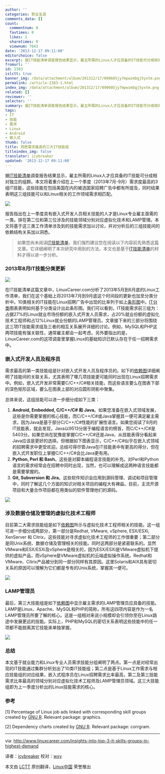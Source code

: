 ```yaml
---
author: ''
categories: 职业生涯
comments_data: []
count:
  commentnum: 0
  favtimes: 0
  likes: 2
  sharetimes: 0
  viewnum: 7643
date: '2013-12-17 09:11:00'
editorchoice: false
excerpt: 据IT技能清单调查报告结果显示，雇主所需的Linux人才应具备的IT技能可分成相对独立的组群。本文将着重介绍在上一个季度（2013年7月-9月）需求度最高的3组IT技能，这些技能在包括美国在内的被选国家招聘广告中都有所  ...
fromurl: ''
id: 2383
islctt: true
banner_img: /data/attachment/album/201312/17/090605jy7mpwzmbgj5yxtm.png
permalink: /article-2383-1.html
index_img: /data/attachment/album/201312/17/090605jy7mpwzmbgj5yxtm.png.thumb.jpg
related: []
reviewer: ''
selector: ''
summary: 据IT技能清单调查报告结果显示，雇主所需的Linux人才应具备的IT技能可分成相对独立的组群。本文将着重介绍在上一个季度（2013年7月-9月）需求度最高的3组IT技能，这些技能在包括美国在内的被选国家招聘广告中都有所  ...
tags:
- IT
- 技能
- 需求
- Linux
- Android
- 嵌入式
thumb: false
title: 洞悉需求最高的三大IT技能组
titleindex_img: false
translator: icybreaker
updated: '2013-12-17 09:11:00'
---
```


据[IT技能清单](http://www.linuxcareer.com/it-skill-sets)调查报告结果显示，雇主所需的Linux人才应具备的IT技能可分成相对独立的组群。本文将着重介绍在上一个季度（2013年7月-9月）需求度最高的3组IT技能，这些技能在包括美国在内的被选国家招聘广告中都有所提及，同时结果表明这三组技能可以和Linux相关的工作领域需求相匹配。


![](/data/attachment/album/201312/17/090605jy7mpwzmbgj5yxtm.png)


报告指出在上一季度具有嵌入式开发人员相关技能的人才是Linux专业雇主亟需的一类。排在第二位和第三位涉及的技能领域分别对应虚拟化技术和LAMP管理。本文将基于这三类工作清单涉及到的技能需求加以讨论，并对分析后的三组技能间的依赖结构关系加以洞悉。



> 
> 如果您尚未阅读[IT技能清单](http://www.linuxcareer.com/it-skill-sets)，我们强烈建议您在阅读以下内容前先熟悉这篇文章。它详细阐明了本次研究中用到的方法，本文也是基于[IT技能清单](http://www.linuxcareer.com/it-skill-sets)的材料才得以进一步分析。
> 
> 
> 


### 2013年8月IT技能分类更新


![](/data/attachment/album/201312/17/090621oq2szguko2ugq25b.png)


在IT技能清单这篇文章中，LinuxCareer.com分析了2013年5月到6月底的Linux工作清单，我们在这个基础上将2013年7月到9月底这个时间段的更新也加至分类分析中。10类相关的IT技能在Linux招聘广告中出现的比率列于如上[条形图](http://www.linuxcareer.com/it-skill-sets)中。[IT分类](http://www.linuxcareer.com/images/Linux_jobs_classification_jul_oct_2013.png)图表表明如何基于分类设计出此条形图。我们可以看到，IT技能需求前三组为：占据27%的Linux就业市场份额的嵌入式开发人员需求，占20%就业份额的虚拟化技术工程师和占12%Linux就业份额的LAMP管理员。文章接下来的三部分将围绕这三项IT技能需求组及三者的相互关系展开详细的讨论。例如，MySQL和PHP这两项技能有强关联性，通常雇主都会一起考虑。另外要指出的是，LinuxCareer.com的这项调查里掌握Linux的基础知识已默认存在于任一招聘需求中。


### 嵌入式开发人员及程序员


需求最高的第一类技能组是针对嵌入式开发人员及程序员的。如下的[依赖图](http://www.linuxcareer.com/images/Linux_jobs_classification_jul_oct_2013.png)详细阐明了技能间的关联关系，尤其表明了哪几项技能更可能同时出现在Linux招聘需求中。例如，嵌入式开发非常需要C/C++/C#相关技能，而这些语言要么在图表下部的深色矩形区域，要么在图表上部的对应圆形阴影中聚集。


总体来说，这组技能可以进一步细分成如下三类：


1. **Android, Embedded, C/C++/C# 和 Java**。如果您准备在嵌入式领域发展，这些是你需要掌握的核心技能，而C/C++/C#或Java掌握其一便可满足雇主需求，因为Java是基于部分C/C++/C#性能的扩展性语言。如果您阅读了8月的IT技能表，就会发现，Java以9513分居于编程语言的榜首，而C/C++/C#是5403分。如果您尚在犹豫是掌握C/C++/C#还是Java，从技能表得分看起来Java应该是更好的选择。但根据如下图表显示，C/C++/C#似乎在嵌入式领域的招聘需求中更受欢迎。总结可得尽管Java在IT技能表中有更高的得分，但在嵌入式开发职位上掌握C/C++/C#会比Java更有用。
2. **Python, Perl 和 Bash**。这些是对脚本编程语言技能的补充。对Perl和Python语言的需求经常会在招聘中同时出现，当然，也可以理解成这两种语言技能都是需要掌握的。
3. **Git, Subversion 和 Jira**。这些软件知识会应用到源码管理、调试和项目管理中，同时了解这几个方面的知识对相关项目的编程大有裨益。目前，主流开源项目和大量合作项目都在用类似的软件管理他们的源码。


![](/data/attachment/album/201312/17/090623n0eqab671tucx1w1.png)


### 涉及数据仓储及管理的虚拟化技术工程师


目前第二大需求技能组是如下[依赖图](http://www.linuxcareer.com/images/Linux_jobs_classification_jul_oct_2013.png)所示与虚拟化技术工程师相关的技能。这一组可进一步细分成两部分，第一部分是Redhat, VMware, vSphere, ESX/ESXi, XenServer 和 Citrix，这些技能对寻求虚拟化技术工程师的工作很重要；第二部分是同Unix系统、数据仓储及管理相关的技能。同时这两部分是紧密联系的。显然VMware和ESX/ESXi及vSphere是相关的，因为ESX/ESXi是VMware虚拟机下提供的虚拟产品，而vSphere是VMware虚拟机的云端虚拟操作系统。Redhat和VMware、Citrix产品被分到同一部分同样有其原因。这里Solaris和AIX具有密切关系的原因可以理解为它们都是专有的Unix系统，掌握其一便可。


![](/data/attachment/album/201312/17/0906250j9f092ws2js1z21.png)


### LAMP管理员


最后，第三大技能组是如下[依赖图](http://www.linuxcareer.com/images/Linux_jobs_classification_jul_oct_2013.png)中显示雇主需求的LAMP管理员应具备的技能。LAMP是Linux、Apache、MySQL和PHP的简称，所有这四项内容是作为一名LAMP管理员所要了解的核心。这是一组相对来说小规模却会引领你至在Linux路途中发展更远的技能。实际上，PHP和MySQL的密切关系表明这些技能中的任一项都不能脱离其它技能来单独掌握。


![](/data/attachment/album/201312/17/090627myyga3zaa8z7mnpm.png)


### 总结


本文基于就业能力和Linux专业人员需求技能分组阐明了两点。第一点是对经常出现的IT技能通过集群分析划出了10类IT技能组；第二点是基于Linux工作需求与相应技能组的对应结果，嵌入式程序员在Linux招聘需求比率最高，第二及第三技能需求比率最高的领域分别对应虚拟化技术工程师及LAMP管理员领域。这三大技能组即为上一季度分析出的Linux技能需求的核心。


### 参考


[1] Percentage of Linux job ads linked with corresponding skill groups created by [GNU R](http://www.r-project.org/). Relevant package: graphics.


[2] Dependency charts created by [GNU R](http://www.r-project.org/). Relevant package: corrgram.




---


via: <http://www.linuxcareer.com/insights-into-top-3-it-skills-groups-in-highest-demand>


译者：[icybreaker](https://github.com/icybreaker) 校对：[wxy](https://github.com/wxy)


本文由 [LCTT](https://github.com/LCTT/TranslateProject) 原创翻译，[Linux中国](http://linux.cn/) 荣誉推出